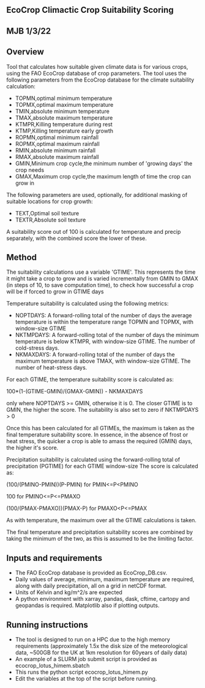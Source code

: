 EcoCrop Climactic Crop Suitability Scoring
------------------------------------------

MJB 1/3/22
----------

Overview
--------

Tool that calculates how suitable given climate data is for various crops, using the FAO EcoCrop database of crop parameters.
The tool uses the following parameters from the EcoCrop database for the climate suitability calculation:
- TOPMN,optimal minimum temperature
- TOPMX,optimal maximum temperature
- TMIN,absolute minimum temperature
- TMAX,absolute maximum temperature
- KTMPR,Killing temperature during rest
- KTMP,Killing temperature early growth
- ROPMN,optimal minimum rainfall
- ROPMX,optimal maximum rainfall
- RMIN,absolute minimum rainfall
- RMAX,absolute maximum rainfall
- GMIN,Minimum crop cycle,the minimum number of 'growing days' the crop needs
- GMAX,Maximum crop cycle,the maximum length of time the crop can grow in

The following parameters are used, optionally, for additional masking of suitable locations for crop growth:
- TEXT,Optimal soil texture
- TEXTR,Absolute soil texture

A suitability score out of 100 is calculated for temperature and precip separately, with the combined score the lower of these.


Method
------

The suitability calculations use a variable 'GTIME'. 
This represents the time it might take a crop to grow and is varied incrementally from GMIN to GMAX (in steps of 10, to save computation time), to check how successful a crop will be if forced to grow in GTIME days

Temperature suitability is calculated using the following metrics:
- NOPTDAYS: A forward-rolling total of the number of days the average temperature is within the temperature range TOPMN and TOPMX, with window-size GTIME
- NKTMPDAYS: A forward-rolling total of the number of days the minimum temperature is below KTMPR, with window-size GTIME. The number of cold-stress days.
- NKMAXDAYS: A forward-rolling total of the number of days the maximum temperature is above TMAX, with window-size GTIME. The number of heat-stress days.

For each GTIME, the temperature suitability score is calculated as:

100*(1-(GTIME-GMIN)/(GMAX-GMIN)) - NKMAXDAYS

only where NOPTDAYS >= GMIN, otherwise it is 0.
The closer GTIME is to GMIN, the higher the score.
The suitability is also set to zero if NKTMPDAYS > 0

Once this has been calculated for all GTIMEs, the maximum is taken as the final temperature suitability score.
In essence, in the absence of frost or heat stress, the quicker a crop is able to amass the required (GMIN) days, the higher it's score.

Precipitation suitability is calculated using the forward-rolling total of precipitation (PGTIME) for each GTIME window-size
The score is calculated as:

(100/(PMINO-PMIN))(P-PMIN) for PMIN<=P<PMINO

100 for PMINO<=P<=PMAXO

(100/(PMAX-PMAXO))(PMAX-P) for PMAXO<P<=PMAX

As with temperature, the maximum over all the GTIME calculations is taken. 

The final temperature and precipitation suitability scores are combined by taking the minimum of the two, as this is assumed to be the limiting factor.


Inputs and requirements
-----------------------

- The FAO EcoCrop database is provided as EcoCrop_DB.csv.
- Daily values of average, minimum, maximum temperature are required, along with daily precipitation, all on a grid in netCDF format. 
- Units of Kelvin and kg/m^2/s are expected
- A python environment with xarray, pandas, dask, cftime, cartopy and geopandas is required. Matplotlib also if plotting outputs.


Running instructions
--------------------

- The tool is designed to run on a HPC due to the high memory requirements (approximately 1.5x the disk size of the meteorological data, ~500GB for the UK at 1km resolution for 60years of daily data)
- An example of a SLURM job submit script is provided as ecocrop_lotus_himem.sbatch
- This runs the python script ecocrop_lotus_himem.py
- Edit the variables at the top of the script before running.



